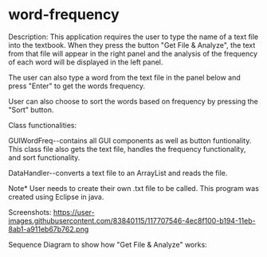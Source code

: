 # word-frequency

Description: This application requires the user to type the name of a text file into the textbook. When they press the button "Get File & Analyze", the text from that file will appear in the right panel and the analysis of the frequency of each word will be displayed in the left panel. 

The user can also type a word from the text file in the panel below and press "Enter" to get the words frequency. 

User can also choose to sort the words based on frequency by pressing the "Sort" button.

Class functionalities:

GUIWordFreq--contains all GUI components as well as button funtionality. This class file also gets the text file, handles the frequency functionality, and sort functionality.

DataHandler--converts a text file to an ArrayList and reads the file. 

Note* User needs to create their own .txt file to be called. This program was created using Eclipse in java.

Screenshots:
https://user-images.githubusercontent.com/83840115/117707546-4ec8f100-b194-11eb-8ab1-a911eb67b762.png



Sequence Diagram to show how "Get File & Analyze" works:
